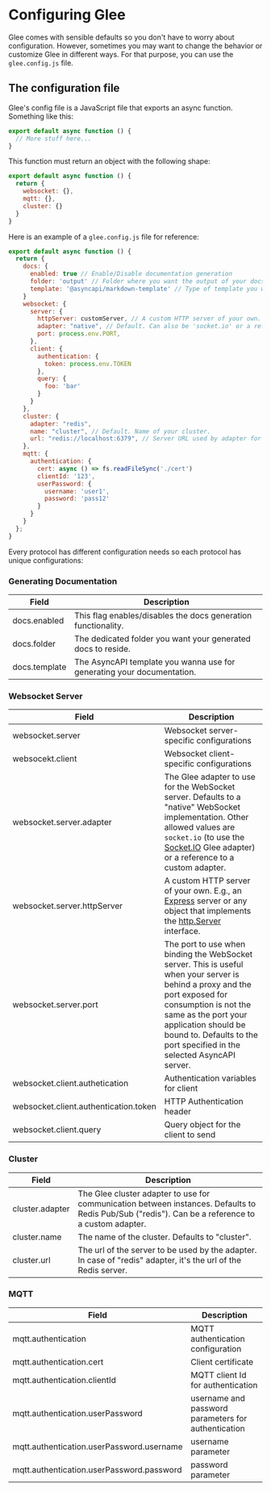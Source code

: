 # Configuring Glee

Glee comes with sensible defaults so you don't have to worry about configuration. However, sometimes you may want to change the behavior or customize Glee in different ways. For that purpose, you can use the `glee.config.js` file.

## The configuration file

Glee's config file is a JavaScript file that exports an async function. Something like this:

```js
export default async function () {
  // More stuff here...
}
```

This function must return an object with the following shape:

```js
export default async function () {
  return {
    websocket: {},
    mqtt: {},
    cluster: {}
  }
}

```

Here is an example of a `glee.config.js` file for reference:

```js
export default async function () {
  return {
    docs: {
      enabled: true // Enable/Disable documentation generation
      folder: 'output' // Folder where you want the output of your docs to reside.
      template: '@asyncapi/markdown-template' // Type of template you want to use.
    }
    websocket: {
      server: {
        httpServer: customServer, // A custom HTTP server of your own.
        adapter: "native", // Default. Can also be 'socket.io' or a reference to a custom adapter.
        port: process.env.PORT,
      },
      client: {
        authentication: {
          token: process.env.TOKEN
        },
        query: {
          foo: 'bar'
        }
      }
    },
    cluster: {
      adapter: "redis",
      name: "cluster", // Default. Name of your cluster.
      url: "redis://localhost:6379", // Server URL used by adapter for clustering
    },
    mqtt: {
      authentication: {
        cert: async () => fs.readFileSync('./cert')
        clientId: '123',
        userPassword: {
          username: 'user1',
          password: 'pass12'
        }
      }
    }
  };
}
```

Every protocol has different configuration needs so each protocol has unique configurations:

### Generating Documentation

|Field|Description|
|--|--|
|docs.enabled|This flag enables/disables the docs generation functionality.
|docs.folder|The dedicated folder you want your generated docs to reside.
|docs.template|The AsyncAPI template you wanna use for generating your documentation.

### Websocket Server

|Field|Description|
|--|--|
|websocket.server|Websocket server-specific configurations|
|websocekt.client|Websocket client-specific configurations|
|websocket.server.adapter| The Glee adapter to use for the WebSocket server. Defaults to a "native" WebSocket implementation. Other allowed values are `socket.io` (to use the [Socket.IO](https://socket.io/) Glee adapter) or a reference to a custom adapter.|
|websocket.server.httpServer|  A custom HTTP server of your own. E.g., an [Express](https://expressjs.com/en/4x/api.html) server or any object that implements the [http.Server](https://nodejs.org/api/http.html#http_class_http_server) interface.   |
|websocket.server.port| The port to use when binding the WebSocket server. This is useful when your server is behind a proxy and the port exposed for consumption is not the same as the port your application should be bound to. Defaults to the port specified in the selected AsyncAPI server.|
|websocket.client.authetication| Authentication variables for client|
|websocket.client.authentication.token| HTTP Authentication header|
|websocket.client.query| Query object for the client to send

### Cluster

|Field|Description|
|--|--|
|cluster.adapter| The Glee cluster adapter to use for communication between instances. Defaults to Redis Pub/Sub ("redis"). Can be a reference to a custom adapter.|
|cluster.name|The name of the cluster. Defaults to "cluster".|
|cluster.url|The url of the server to be used by the adapter. In case of "redis" adapter, it's the url of the Redis server.|

### MQTT

|Field|Description|
|---|---|
|mqtt.authentication| MQTT authentication configuration|
|mqtt.authentication.cert| Client certificate
|mqtt.authentication.clientId| MQTT client Id for authentication
|mqtt.authentication.userPassword| username and password parameters for authentication|
|mqtt.authentication.userPassword.username| username parameter
|mqtt.authentication.userPassword.password| password parameter
